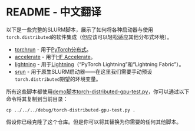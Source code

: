 # README - 中文翻译

以下是一些完整的SLURM脚本，展示了如何将各种启动器与使用`torch.distributed`的软件集成（但应该可以轻松适应其他分布式环境）。

- [torchrun](torchrun-launcher.slurm) - 用于[PyTorch分布式](https://github.com/pytorch/pytorch)。
- [accelerate](accelerate-launcher.slurm) - 用于[HF Accelerate](https://github.com/huggingface/accelerate)。
- [lightning](lightning-launcher.slurm) - 用于[Lightning](https://lightning.ai/)（“PyTorch Lightning”和“Lightning Fabric”）。
- [srun](srun-launcher.slurm) - 用于原生SLURM启动器——在这里我们需要手动预设`torch.distributed`期望的环境变量。

所有这些脚本都使用[demo脚本torch-distributed-gpu-test.py](../../../debug/torch-distributed-gpu-test.py)，你可以通过以下命令将其复制到当前目录：
``` 
cp ../../../debug/torch-distributed-gpu-test.py .
```
假设你已经克隆了这个仓库。但是你可以将其替换为你需要的任何其他脚本。